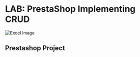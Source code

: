 # LAB: PrestaShop Implementing CRUD

![Excel Image](https://user-images.githubusercontent.com/970858/63474771-d6734700-c469-11e9-83bb-9429da563909.png)

## Prestashop Project

